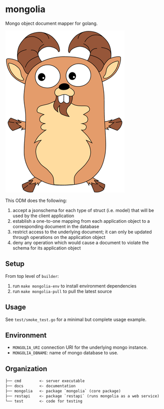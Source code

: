 mongolia
========
Mongo object document mapper for golang.

![IBEX](docs/ibex.png)

This ODM does the following:
1) accept a jsonschema for each type of struct (i.e. model) that will be used by the client application
2) establish a one-to-one mapping from each application object to a corresponding document in the database
3) restrict access to the underlying document; it can only be updated through operations on the application object
4) deny any operation which would cause a document to violate the schema for its application object

Setup
-----
From top level of `builder`:
1. run `make mongolia-env` to install environment dependencies
2. run `make mongolia-pull` to pull the latest source

Usage
-----
See `test/smoke_test.go` for a minimal but complete usage example.

Environment
-----------
* `MONGOLIA_URI` connection URI for the underlying mongo instance.
* `MONGOLIA_DBNAME`: name of mongo database to use.

Organization
------------
```
├── cmd        <- server executable
├── docs       <- documentation
├── mongolia   <- package `mongolia` (core package)
├── restapi    <- package `restapi` (runs mongolia as a web service)
└── test       <- code for testing
```

